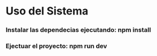 # Uso del Sistema

<h3>Instalar las dependecias ejecutando: npm install</h3>

<h3>Ejectuar el proyecto: npm run dev</h3>
